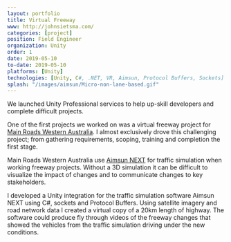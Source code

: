 ```yaml
---
layout: portfolio
title: Virtual Freeway
www: http://johnsietsma.com/
categories: [project]
position: Field Engineer
organization: Unity
order: 1
date: 2019-05-10
to-date: 2019-05-10
platforms: [Unity]
technologies: [Unity, C#, .NET, VR, Aimsun, Protocol Buffers, Sockets]
splash: "/images/aimsun/Micro-non-lane-based.gif"
---
```


We launched Unity Professional services to help up-skill developers and complete difficult projects.

One of the first projects we worked on was a virtual freeway project for [Main Roads Western Australia](https://www.mainroads.wa.gov.au). I almost exclusively drove this challenging project; from gathering requirements, scoping, training and completion the first stage.

Main Roads Western Australia use [Aimsun NEXT](https://www.aimsun.com/aimsun-next/) for traffic simulation when working freeway projects. Without a 3D simulation it can be difficult to visualize the impact of changes and to communicate changes to key stakeholders.

I developed a Unity integration for the traffic simulation software Aimsun NEXT using C#, sockets and Protocol Buffers. Using satellite imagery and road network data I created a virtual copy of a 20km length of highway. The software could produce fly through videos of the freeway changes that showed the vehicles from the traffic simulation driving under the new conditions.
